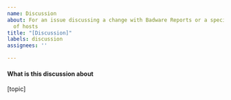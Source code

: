 ```yaml
---
name: Discussion
about: For an issue discussing a change with Badware Reports or a specific host/category
  of hosts
title: "[Discussion]"
labels: discussion
assignees: ''

---
```


#### What is this discussion about
[topic]
